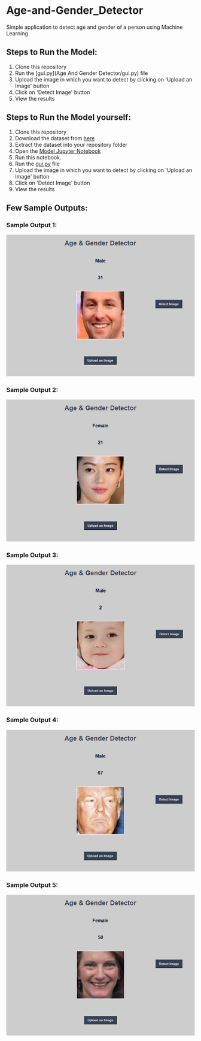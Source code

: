 # Age-and-Gender_Detector
Simple application to detect age and gender of a person using Machine Learning

## Steps to Run the Model:
1. Clone this repository
2. Run the [gui.py](Age And Gender Detector/gui.py) file
3. Upload the image in which you want to detect by clicking on 'Upload an Image' button
4. Click on 'Detect Image' button
5. View the results

## Steps to Run the Model yourself:
1. Clone this repository
2. Download the dataset from [here](https://www.kaggle.com/datasets/jangedoo/utkface-new)
3. Extract the dataset into your repository folder
4. Open the [Model Jupyter Notebook](https://github.com/Haidram/Age-and-Gender_Detector/blob/main/Model.ipynb)
5. Run this notebook.
6. Run the [gui.py](https://github.com/Haidram/Age-and-Gender_Detector/blob/main/gui.py) file
7. Upload the image in which you want to detect by clicking on 'Upload an Image' button
8. Click on 'Detect Image' button
9. View the results

## Few Sample Outputs:
### Sample Output 1:
![Sample Output 1](https://github.com/Haidram/Age-and-Gender_Detector/blob/main/Sample_Output1.PNG)
### Sample Output 2:
![Sample Output 2](https://github.com/Haidram/Age-and-Gender_Detector/blob/main/Sample_Output2.PNG)
### Sample Output 3:
![Sample Output 3](https://github.com/Haidram/Age-and-Gender_Detector/blob/main/Sample_Output3.PNG)
### Sample Output 4:
![Sample Output 4](https://github.com/Haidram/Age-and-Gender_Detector/blob/main/Sample_Output4.PNG)
### Sample Output 5:
![Sample Output 5](https://github.com/Haidram/Age-and-Gender_Detector/blob/main/Sample_Output5.PNG)

